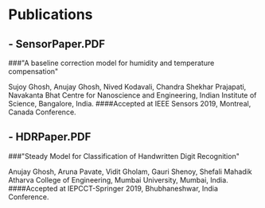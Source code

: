 # Publications

## - SensorPaper.PDF

###"A baseline correction model for humidity and temperature compensation"

Sujoy Ghosh, Anujay Ghosh, Nived Kodavali, Chandra Shekhar Prajapati, Navakanta Bhat
Centre for Nanoscience and Engineering, Indian Institute of Science, Bangalore, India.
####Accepted at IEEE Sensors 2019, Montreal, Canada Conference.

## - HDRPaper.PDF

###"Steady Model for Classification of Handwritten Digit Recognition"

Anujay Ghosh, Aruna Pavate, Vidit Gholam, Gauri Shenoy, Shefali Mahadik
Atharva College of Engineering, Mumbai University, Mumbai, India.
####Accepted at IEPCCT-Springer 2019, Bhubhaneshwar, India Conference.
